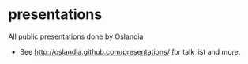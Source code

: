 presentations
=============

All public presentations done by Oslandia

* See http://oslandia.github.com/presentations/ for talk list and more.
